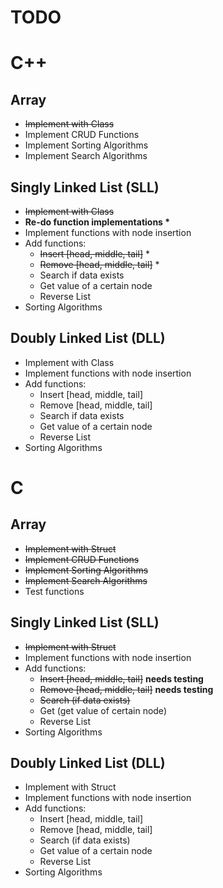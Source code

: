 # TODO

# C++

## Array

* ~~Implement with Class~~
* Implement CRUD Functions
* Implement Sorting Algorithms
* Implement Search Algorithms

## Singly Linked List (SLL)

* ~~Implement with Class~~
* __Re-do function implementations \*__
* Implement functions with node insertion
* Add functions:
	* ~~Insert [head, middle, tail]~~ \*
	* ~~Remove [head, middle, tail]~~ \*
	* Search if data exists
	* Get value of a certain node
	* Reverse List
* Sorting Algorithms

## Doubly Linked List (DLL)

* Implement with Class
* Implement functions with node insertion
* Add functions:
	* Insert [head, middle, tail]
	* Remove [head, middle, tail]
	* Search if data exists
	* Get value of a certain node
	* Reverse List
* Sorting Algorithms

# C

## Array

* ~~Implement with Struct~~
* ~~Implement CRUD Functions~~
* ~~Implement Sorting Algorithms~~
* ~~Implement Search Algorithms~~
* Test functions

## Singly Linked List (SLL)

* ~~Implement with Struct~~
* Implement functions with node insertion
* Add functions:
	* ~~Insert [head, middle, tail]~~ __needs testing__
	* ~~Remove [head, middle, tail]~~ __needs testing__
	* ~~Search (if data exists)~~
	* Get (get value of certain node)
	* Reverse List
* Sorting Algorithms

## Doubly Linked List (DLL)

* Implement with Struct
* Implement functions with node insertion
* Add functions:
	* Insert [head, middle, tail]
	* Remove [head, middle, tail]
	* Search (if data exists)
	* Get value of a certain node
	* Reverse List
* Sorting Algorithms